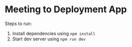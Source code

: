# Meeting to Deployment App

Steps to run:
1. Install dependencies using `npm install`
2. Start dev server using `npm run dev`
